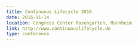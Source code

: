 ```yaml
---
title: Continuous Lifecycle 2016
date: 2016-11-14
location: Congress Center Rosengarten, Mannheim
link: http://www.continuouslifecycle.de
type: conference
---
```

